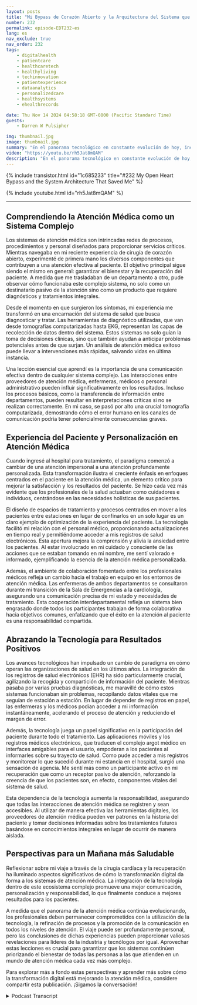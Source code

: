 ```yaml
---
layout: posts
title: "Mi Bypass de Corazón Abierto y la Arquitectura del Sistema que me Salvó"
number: 232
permalink: episode-EDT232-es
lang: es
nav_exclude: true
nav_order: 232
tags:
    - digitalhealth
    - patientcare
    - healthcaretech
    - healthyliving
    - techinnovation
    - patientexperience
    - dataanalytics
    - personalizedcare
    - healthsystems
    - ehealthrecords

date: Thu Nov 14 2024 04:58:18 GMT-0800 (Pacific Standard Time)
guests:
    - Darren W Pulsipher

img: thumbnail.jpg
image: thumbnail.jpg
summary: "En el panorama tecnológico en constante evolución de hoy, incluso las experiencias personales pueden revelar conocimientos transformadores sobre sistemas y procesos. Esta es mi historia sobre la traumática experiencia de la Cirugía de Corazón Abierto, que demuestra cómo las lecciones de la transformación digital en relación con los datos, la comunicación y la atención al paciente se aplican en situaciones reales, particularmente en el cuidado de la salud."
video: "https://youtu.be/rh5Jat8mQAM"
description: "En el panorama tecnológico en constante evolución de hoy, incluso las experiencias personales pueden revelar conocimientos transformadores sobre sistemas y procesos. Esta es mi historia sobre la traumática experiencia de la Cirugía de Corazón Abierto, que demuestra cómo las lecciones de la transformación digital en relación con los datos, la comunicación y la atención al paciente se aplican en situaciones reales, particularmente en el cuidado de la salud."
---
```


<div>
{% include transistor.html id="1c685233" title="#232 My Open Heart Bypass and the System Architecture That Saved Me" %}

{% include youtube.html id="rh5Jat8mQAM" %}
</div>

---

## Comprendiendo la Atención Médica como un Sistema Complejo

Los sistemas de atención médica son intrincadas redes de procesos, procedimientos y personal diseñados para proporcionar servicios críticos. Mientras navegaba en mi reciente experiencia de cirugía de corazón abierto, experimenté de primera mano los diversos componentes que contribuyen a una atención efectiva al paciente. El objetivo principal sigue siendo el mismo en general: garantizar el bienestar y la recuperación del paciente. A medida que me trasladaban de un departamento a otro, pude observar cómo funcionaba este complejo sistema, no solo como un destinatario pasivo de la atención sino como un producto que requiere diagnósticos y tratamientos integrales.

Desde el momento en que surgieron los síntomas, mi experiencia me transformó en una encarnación del sistema de salud que busca diagnosticar y tratar. Las herramientas de diagnóstico utilizadas, que van desde tomografías computarizadas hasta EKG, representan las capas de recolección de datos dentro del sistema. Estos sistemas no solo guían la toma de decisiones clínicas, sino que también ayudan a anticipar problemas potenciales antes de que surjan. Un análisis de atención médica exitoso puede llevar a intervenciones más rápidas, salvando vidas en última instancia.

Una lección esencial que aprendí es la importancia de una comunicación efectiva dentro de cualquier sistema complejo. Las interacciones entre proveedores de atención médica, enfermeras, médicos o personal administrativo pueden influir significativamente en los resultados. Incluso los procesos básicos, como la transferencia de información entre departamentos, pueden resultar en interpretaciones críticas si no se realizan correctamente. En mi caso, se pasó por alto una crucial tomografía computarizada, demostrando cómo el error humano en los canales de comunicación podría tener potencialmente consecuencias graves.

## Experiencia del Paciente y Personalización en Atención Médica

Cuando ingresé al hospital para tratamiento, el paradigma comenzó a cambiar de una atención impersonal a una atención profundamente personalizada. Esta transformación ilustra el creciente énfasis en enfoques centrados en el paciente en la atención médica, un elemento crítico para mejorar la satisfacción y los resultados del paciente. Se hizo cada vez más evidente que los profesionales de la salud actuaban como cuidadores e individuos, centrándose en las necesidades holísticas de sus pacientes.

El diseño de espacios de tratamiento y procesos centrados en mover a los pacientes entre estaciones en lugar de confinarlos en un solo lugar es un claro ejemplo de optimización de la experiencia del paciente. La tecnología facilitó mi relación con el personal médico, proporcionando actualizaciones en tiempo real y permitiéndome acceder a mis registros de salud electrónicos. Esta apertura mejora la comprensión y alivia la ansiedad entre los pacientes. Al estar involucrado en mi cuidado y consciente de las acciones que se estaban tomando en mi nombre, me sentí valorado e informado, ejemplificando la esencia de la atención médica personalizada.

Además, el ambiente de colaboración fomentado entre los profesionales médicos refleja un cambio hacia el trabajo en equipo en los entornos de atención médica. Las enfermeras de ambos departamentos se consultaron durante mi transición de la Sala de Emergencias a la cardiología, asegurando una comunicación precisa de mi estado y necesidades de tratamiento. Esta cooperación interdepartamental refleja un sistema bien engrasado donde todos los participantes trabajan de forma colaborativa hacia objetivos comunes, enfatizando que el éxito en la atención al paciente es una responsabilidad compartida.

## Abrazando la Tecnología para Resultados Positivos

Los avances tecnológicos han impulsado un cambio de paradigma en cómo operan las organizaciones de salud en los últimos años. La integración de los registros de salud electrónicos (EHR) ha sido particularmente crucial, agilizando la recogida y compartición de información del paciente. Mientras pasaba por varias pruebas diagnósticas, me maravillé de cómo estos sistemas funcionaban sin problemas, recopilando datos vitales que me seguían de estación a estación. En lugar de depender de registros en papel, las enfermeras y los médicos podían acceder a mi información instantáneamente, acelerando el proceso de atención y reduciendo el margen de error.

Además, la tecnología juega un papel significativo en la participación del paciente durante todo el tratamiento. Las aplicaciones móviles y los registros médicos electrónicos, que traducen el complejo argot médico en interfaces amigables para el usuario, empoderan a los pacientes al informarles sobre su trayecto de salud. Como pude acceder a mis registros y monitorear lo que sucedió durante mi estancia en el hospital, surgió una sensación de agencia. Me sentí más como un participante activo en mi recuperación que como un receptor pasivo de atención, reforzando la creencia de que los pacientes son, en efecto, componentes vitales del sistema de salud.

Esta dependencia de la tecnología aumenta la responsabilidad, asegurando que todas las interacciones de atención médica se registren y sean accesibles. Al utilizar de manera efectiva las herramientas digitales, los proveedores de atención médica pueden ver patrones en la historia del paciente y tomar decisiones informadas sobre los tratamientos futuros basándose en conocimientos integrales en lugar de ocurrir de manera aislada.

## Perspectivas para un Mañana más Saludable

Reflexionar sobre mi viaje a través de la cirugía cardíaca y la recuperación ha iluminado aspectos significativos de cómo la transformación digital da forma a los sistemas de atención médica. La integración de la tecnología dentro de este ecosistema complejo promueve una mejor comunicación, personalización y responsabilidad, lo que finalmente conduce a mejores resultados para los pacientes.

A medida que el panorama de la atención médica continúa evolucionando, los profesionales deben permanecer comprometidos con la utilización de la tecnología, la refinación de procesos y la promoción de la comunicación en todos los niveles de atención. El viaje puede ser profundamente personal, pero las conclusiones de dichas experiencias pueden proporcionar valiosas revelaciones para líderes de la industria y tecnólogos por igual. Aprovechar estas lecciones es crucial para garantizar que los sistemas continúen priorizando el bienestar de todas las personas a las que atienden en un mundo de atención médica cada vez más complejo.

Para explorar más a fondo estas perspectivas y aprender más sobre cómo la transformación digital está mejorando la atención médica, considere compartir esta publicación. ¡Sigamos la conversación!



<details>
<summary> Podcast Transcript </summary>

<p></p>

</details>
